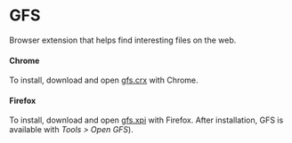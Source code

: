 GFS
===

Browser extension that helps find interesting files on the web.

#### Chrome
To install, download and open [gfs.crx](https://github.com/francoijs/gfs/blob/master/gfs.crx?raw=true) with Chrome.

#### Firefox
To install, download and open [gfs.xpi](https://github.com/francoijs/gfs/blob/master/gfs.xpi?raw=true) with Firefox.
After installation, GFS is available with _Tools > Open GFS_).

